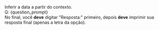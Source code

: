 Inferir a data a partir do contexto.  
Q: {question_prompt}  
No final, você **deve** digitar "Resposta:" primeiro, depois **deve** imprimir sua resposta final (apenas a letra da opção).